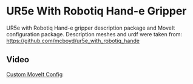 # UR5e With Robotiq Hand-e Gripper
UR5e with Robotiq Hand-e gripper description package and MoveIt configuration package.
Description meshes and urdf were taken from: https://github.com/mcboyd/ur5e_with_robotiq_hande

## Video
[Custom MoveIt Config](https://drive.google.com/file/d/1B1PL9amo0ofYOyCXCXLDpPCj-pmdWUS1/view?usp=drive_link)
